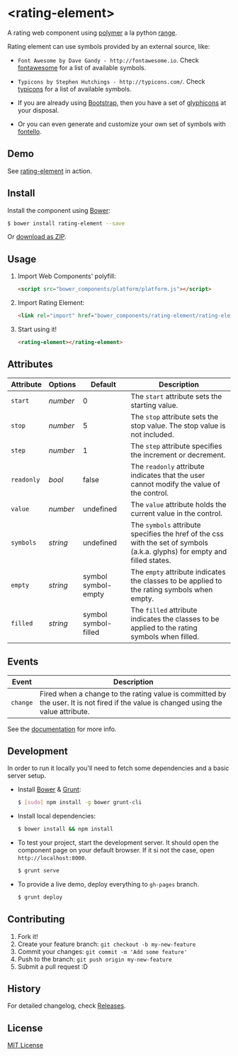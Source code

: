 # &lt;rating-element&gt;

A rating web component using [polymer](http://www.polymer-project.org/) a la python [range](https://docs.python.org/3/library/stdtypes.html#ranges).

Rating element can use symbols provided by an external source, like:

* `Font Awesome by Dave Gandy - http://fontawesome.io`. Check [fontawesome](http://fortawesome.github.io/Font-Awesome/icons/) for a list of available symbols.

* `Typicons by Stephen Hutchings - http://typicons.com/`. Check [typicons](http://typicons.com/) for a list of available symbols.

* If you are already using [Bootstrap](http://getbootstrap.com/), then you have a set of [glyphicons](http://getbootstrap.com/components/) at your disposal.

* Or you can even generate and customize your own set of symbols with [fontello](http://fontello.com/).

## Demo

See [rating-element](http://dreyescat.github.io/rating-element/rating-element/demo.html) in action.

## Install

Install the component using [Bower](http://bower.io/):

```sh
$ bower install rating-element --save
```

Or [download as ZIP](https://github.com/dreyescat/rating-element/archive/master.zip).

## Usage

1. Import Web Components' polyfill:

    ```html
    <script src="bower_components/platform/platform.js"></script>
    ```

2. Import Rating Element:

    ```html
    <link rel="import" href="bower_components/rating-element/rating-element.html">
    ```

3. Start using it!

    ```html
    <rating-element></rating-element>
    ```

## Attributes

Attribute     | Options     | Default              | Description
---           | ---         | ---                  | ---
`start`       | *number*    | 0                    | The `start` attribute sets the starting value.
`stop`        | *number*    | 5                    | The `stop` attribute sets the stop value. The stop value is not included.
`step`        | *number*    | 1                    | The `step` attribute specifies the increment or decrement.
`readonly`    | *bool*      | false                | The `readonly` attribute indicates that the user cannot modify the value of the control.
`value`       | *number*    | undefined            | The `value` attribute holds the current value in the control.
`symbols`     | *string*    | undefined            | The `symbols` attribute specifies the href of the css with the set of symbols (a.k.a. glyphs) for empty and filled states.
`empty`       | *string*    | symbol symbol-empty  | The `empty` attribute indicates the classes to be applied to the rating symbols when empty.
`filled`      | *string*    | symbol symbol-filled | The `filled` attribute indicates the classes to be applied to the rating symbols when filled.

## Events

Event         | Description
---           | ---
`change`      | Fired when a change to the rating value is committed by the user. It is not fired if the value is changed using the value attribute.


See the [documentation](http://dreyescat.github.io/rating-element/) for more info.

## Development

In order to run it locally you'll need to fetch some dependencies and a basic server setup.

* Install [Bower](http://bower.io/) & [Grunt](http://gruntjs.com/):

    ```sh
    $ [sudo] npm install -g bower grunt-cli
    ```

* Install local dependencies:

    ```sh
    $ bower install && npm install
    ```

* To test your project, start the development server. It should open the component page on your default browser. If it si not the case, open `http://localhost:8000`.

    ```sh
    $ grunt serve
    ```

* To provide a live demo, deploy everything to `gh-pages` branch.

    ```sh
    $ grunt deploy
    ```

## Contributing

1. Fork it!
2. Create your feature branch: `git checkout -b my-new-feature`
3. Commit your changes: `git commit -m 'Add some feature'`
4. Push to the branch: `git push origin my-new-feature`
5. Submit a pull request :D

## History

For detailed changelog, check [Releases](https://github.com/dreyescat/rating-element/releases).

## License

[MIT License](https://github.com/dreyescat/rating-element/blob/master/LICENSE.md)

